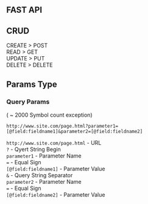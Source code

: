 ## FAST API



## CRUD
CREATE > POST \
READ > GET \
UPDATE > PUT \
DELETE > DELETE 


## Params Type

### Query Params 
( ~ 2000 Symbol count exception)

`http://www.site.com/page.html?parameter1=[@field:fieldname1]&parameter2=[@field:fieldname2]` 

`http://www.site.com/page.html` - URL \
`?` - Qyert String Begin \
`parameter1` - Parameter Name \
`=` - Equal Sign \
`[@field:fieldname1]` - Parameter Value \
`&` - Query String Separator \
`parameter2` - Parameter Name \
`=` - Equal Sign \
`[@field:fieldname2]` - Parameter Value